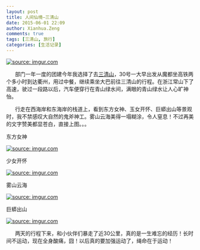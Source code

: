 ```yaml
---
layout: post
title: 人间仙境—三清山
date: 2015-06-01 22:09
author: Xianhua.Zeng
comments: true
tags: [三清山, 旅行]
categories: [生活记录]
---
```

<p><a href="http://imgur.com/Xhf62eG"><img src="http://i.imgur.com/Xhf62eG.jpg" title="source: imgur.com" /></a></p>
<p>      部门一年一度的团建今年我选择了去<span style="text-decoration: underline;"><a href="http://sqs.sqs.gov.cn/" target="_blank">三清山</a></span>，30号一大早出发从魔都坐高铁两个多小时到达衢州，用过中餐，继续乘坐大巴前往三清山的行程。在浙江常山下了高速，驶过一段路以后，汽车便穿行在青山绿水间，满眼的青山绿水让人心旷神怡。<!--more--></p>
<p>      行走在西海岸和东海岸的栈道上，看到东方女神、玉女开怀、巨蟒出山等景观时，我不禁感叹大自然的鬼斧神工。雾山云海美得一塌糊涂，令人窒息！不过再美的文字赞美都显苍白，直接上图。。。</p>
<p>东方女神</p>
<p><a href="http://imgur.com/P7vV5fG"><img src="http://i.imgur.com/P7vV5fG.jpg" title="source: imgur.com" /></a></p>
<p>少女开怀</p>
<p><a href="http://imgur.com/pkMCWHm"><img src="http://i.imgur.com/pkMCWHm.jpg" title="source: imgur.com" /></a></p>
<p>雾山云海</p>
<p><a href="http://imgur.com/kdeYaXA"><img src="http://i.imgur.com/kdeYaXA.jpg" title="source: imgur.com" /></a></p>
<p>巨蟒出山</p>
<p><a href="http://imgur.com/JjymPGo"><img src="http://i.imgur.com/JjymPGo.jpg" title="source: imgur.com" /></a></p>
<p>      两天的行程下来，和小伙伴们暴走了近30公里，真的是一生难忘的经历！长时间不运动，现在全身酸痛，囧！以后真的要加强运动了，绳命在于运动！</p>
